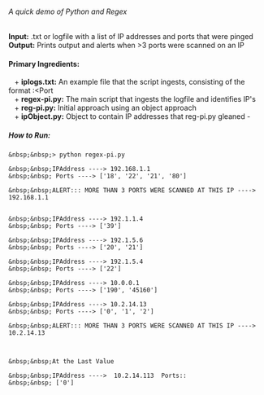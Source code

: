 ###### A quick demo of Python and Regex 

**Input:** .txt or logfile with a list of IP addresses and ports that were pinged  
**Output:** Prints output and alerts when >3 ports were scanned on an IP  

#### Primary Ingredients: 
&nbsp;&nbsp;&nbsp;+ **iplogs.txt:** An example file that the script ingests, consisting of the format <IP Address>:<Port       
&nbsp;&nbsp;&nbsp;+ **regex-pi.py:** The main script that ingests the logfile and identifies IP's   
&nbsp;&nbsp;&nbsp;+ **reg-pi.py:** Initial approach using an object approach  
&nbsp;&nbsp;&nbsp;+ **ipObject.py:** Object to contain IP addresses that reg-pi.py gleaned
        -  
 
 
 
 
 
 
 
##### How to Run:
````
&nbsp;&nbsp;> python regex-pi.py

&nbsp;&nbsp;IPAddress ----> 192.168.1.1
&nbsp;&nbsp; Ports ----> ['18', '22', '21', '80']

&nbsp;&nbsp;ALERT::: MORE THAN 3 PORTS WERE SCANNED AT THIS IP ----> 192.168.1.1


&nbsp;&nbsp;IPAddress ----> 192.1.1.4
&nbsp;&nbsp; Ports ----> ['39']

&nbsp;&nbsp;IPAddress ----> 192.1.5.6
&nbsp;&nbsp; Ports ----> ['20', '21']

&nbsp;&nbsp;IPAddress ----> 192.1.5.4
&nbsp;&nbsp; Ports ----> ['22']

&nbsp;&nbsp;IPAddress ----> 10.0.0.1
&nbsp;&nbsp; Ports ----> ['190', '45160']

&nbsp;&nbsp;IPAddress ----> 10.2.14.13
&nbsp;&nbsp; Ports ----> ['0', '1', '2']

&nbsp;&nbsp;ALERT::: MORE THAN 3 PORTS WERE SCANNED AT THIS IP ----> 10.2.14.13



&nbsp;&nbsp;At the Last Value

&nbsp;&nbsp;IPAddress ---->  10.2.14.113  Ports::
&nbsp;&nbsp; ['0']

````
